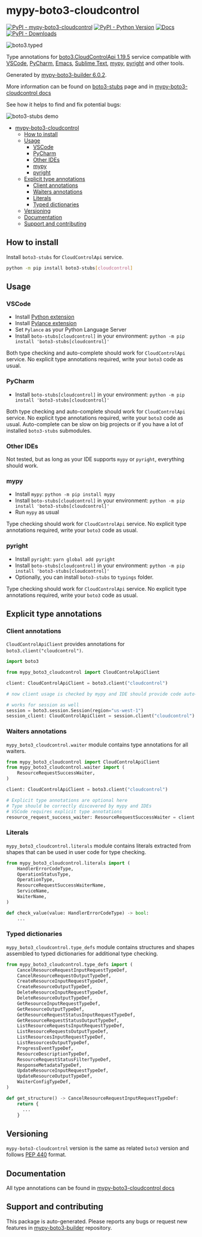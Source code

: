 <a id="mypy-boto3-cloudcontrol"></a>

# mypy-boto3-cloudcontrol

[![PyPI - mypy-boto3-cloudcontrol](https://img.shields.io/pypi/v/mypy-boto3-cloudcontrol.svg?color=blue)](https://pypi.org/project/mypy-boto3-cloudcontrol)
[![PyPI - Python Version](https://img.shields.io/pypi/pyversions/mypy-boto3-cloudcontrol.svg?color=blue)](https://pypi.org/project/mypy-boto3-cloudcontrol)
[![Docs](https://img.shields.io/readthedocs/mypy-boto3-builder.svg?color=blue)](https://mypy-boto3-builder.readthedocs.io/)
[![PyPI - Downloads](https://img.shields.io/pypi/dw/mypy-boto3-cloudcontrol?color=blue)](https://pypistats.org/packages/mypy-boto3-cloudcontrol)

![boto3.typed](https://github.com/vemel/mypy_boto3_builder/raw/master/logo.png)

Type annotations for
[boto3.CloudControlApi 1.19.5](https://boto3.amazonaws.com/v1/documentation/api/1.19.5/reference/services/cloudcontrol.html#CloudControlApi)
service compatible with [VSCode](https://code.visualstudio.com/),
[PyCharm](https://www.jetbrains.com/pycharm/),
[Emacs](https://www.gnu.org/software/emacs/),
[Sublime Text](https://www.sublimetext.com/),
[mypy](https://github.com/python/mypy),
[pyright](https://github.com/microsoft/pyright) and other tools.

Generated by
[mypy-boto3-builder 6.0.2](https://github.com/vemel/mypy_boto3_builder).

More information can be found on
[boto3-stubs](https://pypi.org/project/boto3-stubs/) page and in
[mypy-boto3-cloudcontrol docs](https://vemel.github.io/boto3_stubs_docs/mypy_boto3_cloudcontrol/)

See how it helps to find and fix potential bugs:

![boto3-stubs demo](https://github.com/vemel/mypy_boto3_builder/raw/master/demo.gif)

- [mypy-boto3-cloudcontrol](#mypy-boto3-cloudcontrol)
  - [How to install](#how-to-install)
  - [Usage](#usage)
    - [VSCode](#vscode)
    - [PyCharm](#pycharm)
    - [Other IDEs](#other-ides)
    - [mypy](#mypy)
    - [pyright](#pyright)
  - [Explicit type annotations](#explicit-type-annotations)
    - [Client annotations](#client-annotations)
    - [Waiters annotations](#waiters-annotations)
    - [Literals](#literals)
    - [Typed dictionaries](#typed-dictionaries)
  - [Versioning](#versioning)
  - [Documentation](#documentation)
  - [Support and contributing](#support-and-contributing)

<a id="how-to-install"></a>

## How to install

Install `boto3-stubs` for `CloudControlApi` service.

```bash
python -m pip install boto3-stubs[cloudcontrol]
```

<a id="usage"></a>

## Usage

<a id="vscode"></a>

### VSCode

- Install
  [Python extension](https://marketplace.visualstudio.com/items?itemName=ms-python.python)
- Install
  [Pylance extension](https://marketplace.visualstudio.com/items?itemName=ms-python.vscode-pylance)
- Set `Pylance` as your Python Language Server
- Install `boto-stubs[cloudcontrol]` in your environment:
  `python -m pip install 'boto3-stubs[cloudcontrol]'`

Both type checking and auto-complete should work for `CloudControlApi` service.
No explicit type annotations required, write your `boto3` code as usual.

<a id="pycharm"></a>

### PyCharm

- Install `boto-stubs[cloudcontrol]` in your environment:
  `python -m pip install 'boto3-stubs[cloudcontrol]'`

Both type checking and auto-complete should work for `CloudControlApi` service.
No explicit type annotations required, write your `boto3` code as usual.
Auto-complete can be slow on big projects or if you have a lot of installed
`boto3-stubs` submodules.

<a id="other-ides"></a>

### Other IDEs

Not tested, but as long as your IDE supports `mypy` or `pyright`, everything
should work.

<a id="mypy"></a>

### mypy

- Install `mypy`: `python -m pip install mypy`
- Install `boto-stubs[cloudcontrol]` in your environment:
  `python -m pip install 'boto3-stubs[cloudcontrol]'`
- Run `mypy` as usual

Type checking should work for `CloudControlApi` service. No explicit type
annotations required, write your `boto3` code as usual.

<a id="pyright"></a>

### pyright

- Install `pyright`: `yarn global add pyright`
- Install `boto-stubs[cloudcontrol]` in your environment:
  `python -m pip install 'boto3-stubs[cloudcontrol]'`
- Optionally, you can install `boto3-stubs` to `typings` folder.

Type checking should work for `CloudControlApi` service. No explicit type
annotations required, write your `boto3` code as usual.

<a id="explicit-type-annotations"></a>

## Explicit type annotations

<a id="client-annotations"></a>

### Client annotations

`CloudControlApiClient` provides annotations for
`boto3.client("cloudcontrol")`.

```python
import boto3

from mypy_boto3_cloudcontrol import CloudControlApiClient

client: CloudControlApiClient = boto3.client("cloudcontrol")

# now client usage is checked by mypy and IDE should provide code auto-complete

# works for session as well
session = boto3.session.Session(region="us-west-1")
session_client: CloudControlApiClient = session.client("cloudcontrol")
```

<a id="waiters-annotations"></a>

### Waiters annotations

`mypy_boto3_cloudcontrol.waiter` module contains type annotations for all
waiters.

```python
from mypy_boto3_cloudcontrol import CloudControlApiClient
from mypy_boto3_cloudcontrol.waiter import (
    ResourceRequestSuccessWaiter,
)

client: CloudControlApiClient = boto3.client("cloudcontrol")

# Explicit type annotations are optional here
# Type should be correctly discovered by mypy and IDEs
# VSCode requires explicit type annotations
resource_request_success_waiter: ResourceRequestSuccessWaiter = client.get_waiter("resource_request_success")
```

<a id="literals"></a>

### Literals

`mypy_boto3_cloudcontrol.literals` module contains literals extracted from
shapes that can be used in user code for type checking.

```python
from mypy_boto3_cloudcontrol.literals import (
    HandlerErrorCodeType,
    OperationStatusType,
    OperationType,
    ResourceRequestSuccessWaiterName,
    ServiceName,
    WaiterName,
)

def check_value(value: HandlerErrorCodeType) -> bool:
    ...
```

<a id="typed-dictionaries"></a>

### Typed dictionaries

`mypy_boto3_cloudcontrol.type_defs` module contains structures and shapes
assembled to typed dictionaries for additional type checking.

```python
from mypy_boto3_cloudcontrol.type_defs import (
    CancelResourceRequestInputRequestTypeDef,
    CancelResourceRequestOutputTypeDef,
    CreateResourceInputRequestTypeDef,
    CreateResourceOutputTypeDef,
    DeleteResourceInputRequestTypeDef,
    DeleteResourceOutputTypeDef,
    GetResourceInputRequestTypeDef,
    GetResourceOutputTypeDef,
    GetResourceRequestStatusInputRequestTypeDef,
    GetResourceRequestStatusOutputTypeDef,
    ListResourceRequestsInputRequestTypeDef,
    ListResourceRequestsOutputTypeDef,
    ListResourcesInputRequestTypeDef,
    ListResourcesOutputTypeDef,
    ProgressEventTypeDef,
    ResourceDescriptionTypeDef,
    ResourceRequestStatusFilterTypeDef,
    ResponseMetadataTypeDef,
    UpdateResourceInputRequestTypeDef,
    UpdateResourceOutputTypeDef,
    WaiterConfigTypeDef,
)

def get_structure() -> CancelResourceRequestInputRequestTypeDef:
    return {
      ...
    }
```

<a id="versioning"></a>

## Versioning

`mypy-boto3-cloudcontrol` version is the same as related `boto3` version and
follows [PEP 440](https://www.python.org/dev/peps/pep-0440/) format.

<a id="documentation"></a>

## Documentation

All type annotations can be found in
[mypy-boto3-cloudcontrol docs](https://vemel.github.io/boto3_stubs_docs/mypy_boto3_cloudcontrol/)

<a id="support-and-contributing"></a>

## Support and contributing

This package is auto-generated. Please reports any bugs or request new features
in [mypy-boto3-builder](https://github.com/vemel/mypy_boto3_builder/issues/)
repository.
